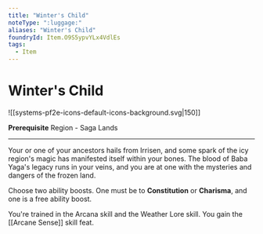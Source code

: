 ```yaml
---
title: "Winter's Child"
noteType: ":luggage:"
aliases: "Winter's Child"
foundryId: Item.O9S5ypvYLx4VdlEs
tags:
  - Item
---
```


# Winter's Child
![[systems-pf2e-icons-default-icons-background.svg|150]]

**Prerequisite** Region - Saga Lands

* * *

Your or one of your ancestors hails from Irrisen, and some spark of the icy region's magic has manifested itself within your bones. The blood of Baba Yaga's legacy runs in your veins, and you are at one with the mysteries and dangers of the frozen land.

Choose two ability boosts. One must be to **Constitution** or **Charisma**, and one is a free ability boost.

You're trained in the Arcana skill and the Weather Lore skill. You gain the [[Arcane Sense]] skill feat.
